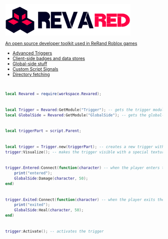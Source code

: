 <a href="https://github.com/ReRand/RbxRevared"><img height=100 src="https://github.com/ReRand/RbxRevared/blob/main/Assets/Revared.png?raw=true" alt="Banner">

An open source developer toolkit used in ReRand Roblox games
- Advanced Triggers
- Client-side badges and data stores
- Global-side stuff
- Custom Script Signals
- Directory fetching

<br>

```lua
local Revared = require(workspace.Revared);


local Trigger = Revared:GetModule("Trigger"); -- gets the trigger module
local GlobalSide = Revared:GetModule("GlobalSide"); -- gets the global-sided values module


local triggerPart = script.Parent;


local trigger = Trigger.new(triggerPart); -- creates a new trigger with the part
trigger:Visualize(); -- makes the trigger visible with a special texture


trigger.Entered:Connect(function(character) -- when the player enters the trigger it damages them
    print("entered");
    GlobalSide:Damage(character, 50);
end)


trigger.Exited:Connect(function(character) -- when the player exits the trigger it heals them
    print("exited");
    GlobalSide:Heal(character, 50);
end)


trigger:Activate(); -- activates the trigger
```
